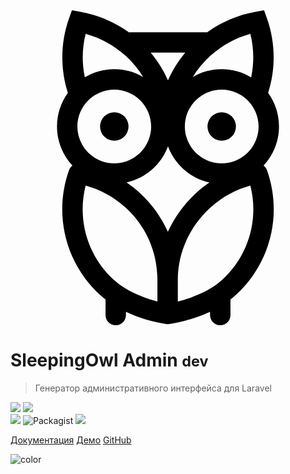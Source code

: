 <!-- _coverpage.md -->

<div class="main-logo">
<svg xmlns="http://www.w3.org/2000/svg" version="1.1" id="SleepingOwlLogo" x="0px" y="0px" viewBox="0 0 216.123 216.123" xml:space="preserve"><g><path d="M173.65,106.51c6.549-7.024,10.567-16.436,10.567-26.774c0-8.585-2.775-16.529-7.464-23.001c5.319-16.633,5.063-34.71-0.795-51.16L173.974,0l-5.827,1.03c-12.002,2.121-23.325,6.931-33.201,14.037H81.537v0.252C71.577,8.071,60.122,3.176,47.977,1.03L42.149,0l-1.985,5.575c-5.858,16.45-6.114,34.527-0.795,51.16c-4.689,6.472-7.464,14.417-7.464,23.001c0,10.338,4.018,19.75,10.567,26.773c-1.028,0.797-1.846,1.88-2.308,3.179c-10.874,30.534-2.352,64.292,21.71,86c1.048,0.945,2.171,1.862,3.332,2.761v10.673c0,3.866,3.134,7,7,7s7-3.134,7-7v-2.194c8.347,3.957,17.834,6.887,27.532,8.373c0.352,0.054,0.706,0.081,1.06,0.081s0.708-0.027,1.06-0.081c4.446-0.681,16.123-2.878,28.059-8.434v2.255c0,3.866,3.134,7,7,7s7-3.134,7-7v-10.656c1.139-0.883,2.254-1.805,3.332-2.777c24.062-21.709,32.583-55.466,21.71-86C175.496,108.389,174.678,107.306,173.65,106.51z M107.969,152.066c-4.506-10.226-11.165-19.465-19.743-27.206c-2.717-2.451-5.583-4.7-8.571-6.748c13.12-2.887,23.804-12.341,28.406-24.734c4.602,12.393,15.286,21.847,28.406,24.734c-2.988,2.048-5.854,4.297-8.57,6.748C119.346,132.575,112.595,141.88,107.969,152.066zM71.206,54.436c13.951,0,25.301,11.35,25.301,25.301s-11.35,25.301-25.301,25.301s-25.301-11.35-25.301-25.301S57.255,54.436,71.206,54.436z M170.218,79.736c0,13.951-11.35,25.301-25.301,25.301s-25.301-11.35-25.301-25.301s11.35-25.301,25.301-25.301S170.218,65.786,170.218,79.736z M108.041,48.088c-3.04-6.825-7.023-13.231-11.845-19.021h23.699C115.052,34.867,111.074,41.273,108.041,48.088z M164.562,16.17c2.468,9.767,2.65,20.018,0.566,29.875c-5.909-3.558-12.824-5.61-20.21-5.61c-7.254,0-14.05,1.983-19.889,5.425c3.327-5.397,7.423-10.367,12.248-14.72C145.142,24.043,154.479,18.934,164.562,16.17z M51.562,16.17c10.082,2.763,19.419,7.872,27.286,14.97c4.792,4.324,8.877,9.293,12.205,14.695c-5.83-3.426-12.61-5.401-19.847-5.401c-7.386,0-14.301,2.051-20.21,5.61C48.912,36.188,49.094,25.937,51.562,16.17z M51.555,120.283c10.084,2.763,19.425,7.873,27.293,14.972c13.908,12.549,21.704,29.884,21.95,48.812v15.742c-10.093-2.564-21.543-7.294-29.546-14.514C52.951,168.783,45.553,143.818,51.555,120.283z M144.871,185.295c-7.99,7.21-19.708,11.96-30.073,14.539v-15.766c0.239-18.349,8.431-36.14,22.478-48.813c7.868-7.1,17.209-12.209,27.293-14.972C170.57,143.818,163.172,168.783,144.871,185.295z"></path><circle cx="71.206" cy="79.736" r="9.757"></circle><circle cx="144.917" cy="79.736" r="9.757"></circle></g></svg>
</div>

# SleepingOwl Admin <small>dev</small>


> Генератор административного интерфейса для Laravel



<div style="display:block;">
<img src="https://img.shields.io/github/stars/laravelrus/sleepingowladmin?style=social">
<img src="https://img.shields.io/github/forks/laravelrus/sleepingowladmin?style=social"><br>
<img src="https://scrutinizer-ci.com/g/LaravelRUS/SleepingOwlAdmin/badges/quality-score.png?b=master">
<!--img src="https://styleci.io/repos/52141393/shield?branch=master" alt=""-->
<img alt="Packagist" src="https://img.shields.io/packagist/l/laravelrus/sleepingowl?color=007da8">
<img src="https://img.shields.io/packagist/dt/laravelrus/sleepingowl?color=007da8">


</div>

[Документация](/ru/installation)
[Демо](http://demo.sleepingowladmin.ru)
[GitHub](https://github.com/laravelrus/sleepingowladmin/)


<!-- background color -->

![color](#f0f0f0)